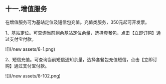 ## 十一.增值服务

在增值服务可为基站定位及短信包充值。充值类服务，350元起可开发票。

1、基站定位。可查询当前剩余基站定位余量，选择套餐包，点击【立即订购】通过支付宝付款。

![](/new assets/8-1.png)

2、短信充值。可查询当前短信通知余量，选择套餐包充值短信，点击【立即订购】通过支付宝付款。

![](/new assets/8-102.png)

